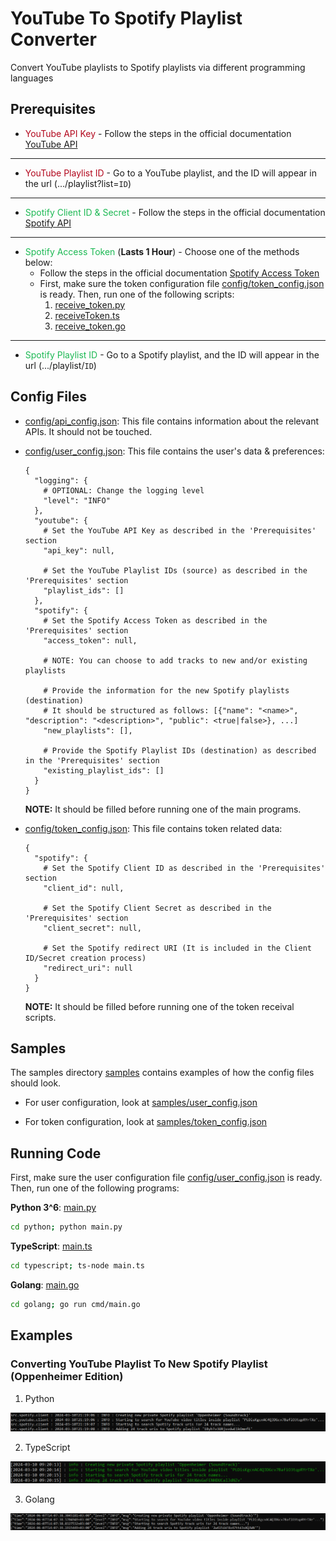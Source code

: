 # YouTube To Spotify Playlist Converter

Convert YouTube playlists to Spotify playlists via different programming languages


## Prerequisites

* <span style="color:#b2071d">YouTube API Key</span> - Follow the steps in the official
  documentation [YouTube API][YouTubeAPILink]

---

* <span style="color:#b2071d">YouTube Playlist ID</span> - Go to a YouTube playlist, and the ID will appear in the
  url (.../playlist?list=`ID`)

---

* <span style="color:#1db954">Spotify Client ID & Secret</span> - Follow the steps in the
  official documentation [Spotify API][SpotifyAPILink]

---

* <span style="color:#1db954">Spotify Access Token</span> (**Lasts 1 Hour**) - Choose one of the methods below:
    * Follow the steps in the official documentation [Spotify Access Token][SpotifyTokenLink]
    * First, make sure the token configuration file [config/token_config.json](config/token_config.json) is ready. Then, 
      run one of the following scripts:
        1. [receive_token.py](python/src/spotify/receive_token.py)
        2. [receiveToken.ts](typescript/spotify/receiveToken.ts)
        3. [receive_token.go](golang/cmd/spotify/receive_token.go)

---

* <span style="color:#1db954">Spotify Playlist ID</span> - Go to a Spotify playlist, and the ID will
  appear in the url (.../playlist/`ID`)


## Config Files

* [config/api_config.json](config/api_config.json): This file contains information about the relevant APIs. It should
  not be touched.


* [config/user_config.json](config/user_config.json): This file contains the user's data & preferences:
  ```shell
  {
    "logging": {
      # OPTIONAL: Change the logging level
      "level": "INFO"
    },
    "youtube": {
      # Set the YouTube API Key as described in the 'Prerequisites' section
      "api_key": null, 
  
      # Set the YouTube Playlist IDs (source) as described in the 'Prerequisites' section
      "playlist_ids": [] 
    },
    "spotify": {
      # Set the Spotify Access Token as described in the 'Prerequisites' section
      "access_token": null, 
      
      # NOTE: You can choose to add tracks to new and/or existing playlists
  
      # Provide the information for the new Spotify playlists (destination)
      # It should be structured as follows: [{"name": "<name>", "description": "<description>", "public": <true|false>}, ...]
      "new_playlists": [], 
        
      # Provide the Spotify Playlist IDs (destination) as described in the 'Prerequisites' section
      "existing_playlist_ids": [] 
    }
  }
  ```
  **__NOTE:__** It should be filled before running one of the main programs.


* [config/token_config.json](config/token_config.json): This file contains token related data:
  ```shell
  {
    "spotify": {
      # Set the Spotify Client ID as described in the 'Prerequisites' section
      "client_id": null,
  
      # Set the Spotify Client Secret as described in the 'Prerequisites' section
      "client_secret": null,
  
      # Set the Spotify redirect URI (It is included in the Client ID/Secret creation process) 
      "redirect_uri": null
    }
  }
  ```
  **__NOTE:__** It should be filled before running one of the token receival scripts.


## Samples

The samples directory [samples](samples) contains examples of how the config files should look.

* For user configuration, look at [samples/user_config.json](samples/user_config.json)

* For token configuration, look at [samples/token_config.json](samples/token_config.json)


## Running Code

First, make sure the user configuration file [config/user_config.json](config/user_config.json) is ready. Then, 
run one of the following programs:

**Python 3^6**: [main.py](python/main.py)
```bash
cd python; python main.py
```

**TypeScript**: [main.ts](typescript/main.ts)
```bash
cd typescript; ts-node main.ts
```

**Golang**: [main.go](golang/cmd/main.go)
```bash
cd golang; go run cmd/main.go
```


## Examples

### Converting YouTube Playlist To New Spotify Playlist (Oppenheimer Edition)

1. Python
<img src="./examples/python_oppenheimer.png">

2. TypeScript 
<img src="./examples/typescript_oppenheimer.png">


3. Golang
<img src="./examples/golang_oppenheimer.png">


[YouTubeAPILink]:https://developers.google.com/youtube/v3/getting-started
[SpotifyAPILink]:https://developer.spotify.com/documentation/web-api/concepts/apps
[SpotifyTokenLink]:https://developer.spotify.com/documentation/web-api/concepts/access-token